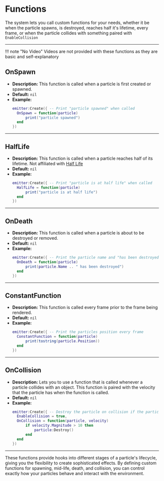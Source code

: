 # Functions

The system lets you call custom functions for your needs, whether it be when the particle spawns, is destroyed, reaches half it's lifetime, every frame, or when the particle collides with something paired with `EnableCollision`

---

!!! note "No Video"
    Videos are not provided with these functions as they are basic and self-explanatory

## **OnSpawn**

- **Description:** This function is called when a particle is first created or spawned.
- **Default:** `nil`
- **Example:**
  ```lua
  emitter:Create({ -- Print "particle spawned" when called
    OnSpawn = function(particle)
        print("particle spawned")
    end
  })
  ```

---

## **HalfLife**

- **Description:** This function is called when a particle reaches half of its lifetime. Not affiliated with [Half Life](https://www.half-life.com/en/home/)
- **Default:** `nil`
- **Example:**
  ```lua
  emitter:Create({ -- Print "particle is at half life" when called
    HalfLife = function(particle)
        print("particle is at half life")
    end
  })
  ```

---

## **OnDeath**

- **Description:** This function is called when a particle is about to be destroyed or removed.
- **Default:** `nil`
- **Example:**
  ```lua
  emitter:Create({ -- Print the particle name and "has been destroyed" when called
    OnDeath = function(particle)
        print(particle.Name .. " has been destroyed")
    end
  })
  ```

---

## **ConstantFunction**

- **Description:** This function is called every frame prior to the frame being rendered.
- **Default:** `nil`
- **Example:**
  ```lua
  emitter:Create({ -- Print the particles position every frame
    ConstantFunction = function(particle)
        print(tostring(particle.Position))
    end
  })
  ```

---

## **OnCollision**

- **Description:** Lets you to use a function that is called whenever a particle collides with an object. This function is paired with the velocity that the particle has when the function is called.
- **Default:** `nil`
- **Example:**
  ```lua
  emitter:Create({ -- Destroy the particle on collision if the particle is moving faster than 10 studs per second
    EnableCollision = true,
    OnCollision = function(particle, velocity)
        if velocity.Magnitude > 10 then
            particle:Destroy()
        end
    end
  }) 
  ```

---

These functions provide hooks into different stages of a particle's lifecycle, giving you the flexibility to create sophisticated effects. By defining custom functions for spawning, mid-life, death, and collision, you can control exactly how your particles behave and interact with the environment.